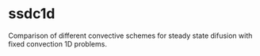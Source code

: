 # ssdc1d
Comparison of different convective schemes for steady state difusion with fixed convection 1D problems.
